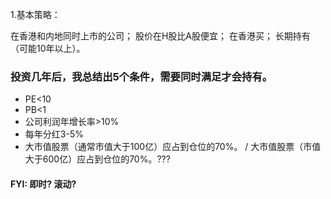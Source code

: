 
1.基本策略：


在香港和内地同时上市的公司；
股价在H股比A股便宜；
在香港买；
长期持有（可能10年以上）。


### 投资几年后，我总结出5个条件，需要同时满足才会持有。
* PE<10
* PB<1
* 公司利润年增长率>10%
* 每年分红3-5%
* 大市值股票（通常市值大于100亿）应占到仓位的70%。 / 大市值股票（市值大于600亿）应占到仓位的70%。???
#### FYI: 即时? 滚动?

